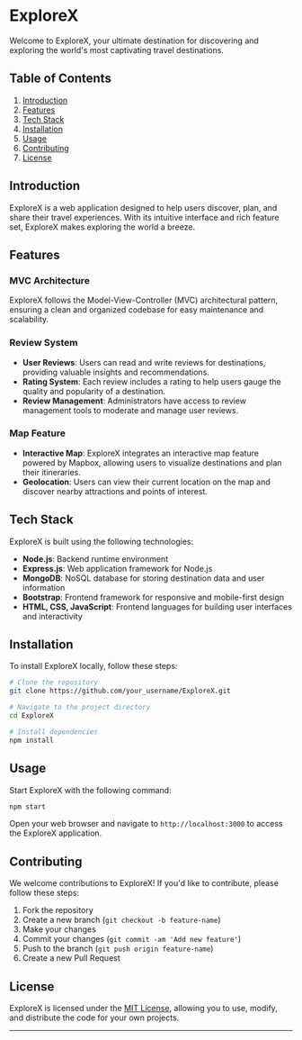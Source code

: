 # ExploreX

Welcome to ExploreX, your ultimate destination for discovering and exploring the world's most captivating travel destinations.

## Table of Contents

1. [Introduction](#introduction)
2. [Features](#features)
3. [Tech Stack](#tech-stack)
4. [Installation](#installation)
5. [Usage](#usage)
6. [Contributing](#contributing)
7. [License](#license)

## Introduction

ExploreX is a web application designed to help users discover, plan, and share their travel experiences. With its intuitive interface and rich feature set, ExploreX makes exploring the world a breeze.

## Features

### MVC Architecture

ExploreX follows the Model-View-Controller (MVC) architectural pattern, ensuring a clean and organized codebase for easy maintenance and scalability.

### Review System

- **User Reviews**: Users can read and write reviews for destinations, providing valuable insights and recommendations.
- **Rating System**: Each review includes a rating to help users gauge the quality and popularity of a destination.
- **Review Management**: Administrators have access to review management tools to moderate and manage user reviews.

### Map Feature

- **Interactive Map**: ExploreX integrates an interactive map feature powered by Mapbox, allowing users to visualize destinations and plan their itineraries.
- **Geolocation**: Users can view their current location on the map and discover nearby attractions and points of interest.

## Tech Stack

ExploreX is built using the following technologies:

- **Node.js**: Backend runtime environment
- **Express.js**: Web application framework for Node.js
- **MongoDB**: NoSQL database for storing destination data and user information
- **Bootstrap**: Frontend framework for responsive and mobile-first design
- **HTML, CSS, JavaScript**: Frontend languages for building user interfaces and interactivity

## Installation

To install ExploreX locally, follow these steps:

```bash
# Clone the repository
git clone https://github.com/your_username/ExploreX.git

# Navigate to the project directory
cd ExploreX

# Install dependencies
npm install
```

## Usage

Start ExploreX with the following command:

```bash
npm start
```

Open your web browser and navigate to `http://localhost:3000` to access the ExploreX application.

## Contributing

We welcome contributions to ExploreX! If you'd like to contribute, please follow these steps:

1. Fork the repository
2. Create a new branch (`git checkout -b feature-name`)
3. Make your changes
4. Commit your changes (`git commit -am 'Add new feature'`)
5. Push to the branch (`git push origin feature-name`)
6. Create a new Pull Request

## License

ExploreX is licensed under the [MIT License](https://opensource.org/licenses/MIT), allowing you to use, modify, and distribute the code for your own projects.

---

